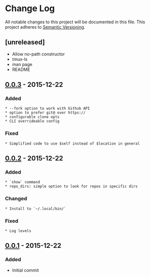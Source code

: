 Change Log
==========

All notable changes to this project will be documented in this file.
This project adheres to [Semantic Versioning](http://semver.org/).

## [unreleased]
  * Allow no-path constructor
  * tmux-ls
  * man page
  * README

<!-- newest-changes -->
## [0.0.3] - 2015-12-22
### Added
    * --fork option to work with Github API
    * option to prefer git@ over https://
    * configurable clone opts
    * CLI overrideable config
### Fixed
    * Simplified code to use $self instead of $location in general

## [0.0.2] - 2015-12-22
### Added
    * `show` command
    * repo_dirs: simple option to look for repos in specific dirs
### Changed
    * Install to `~/.local/bin/`
### Fixed
    * Log levels

## [0.0.1] - 2015-12-22
### Added
* Initial commit

<!-- link-labels -->
[0.0.3]: ../../compare/v0.0.2...v0.0.3
[0.0.2]: ../../compare/v0.0.1...v0.0.2
[0.0.1]: ../../compare/v0.0.1...HEAD

